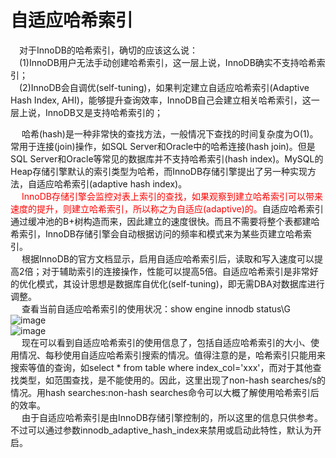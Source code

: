 


# 自适应哈希索引  
<!-- 
 InnoDB到底支不支持哈希索引，为啥不同的人说的不一样？ 
 https://mp.weixin.qq.com/s?__biz=MjM5ODYxMDA5OQ==&mid=2651962875&idx=1&sn=c6b3e7dc8a41609cfe070026bd27b71d&chksm=bd2d08278a5a813108b1f4116341ff31170574b9098e2708cbc212b008a1fac8dfd1ffeabc6b&scene=21#wechat_redirect
-->
&emsp;对于InnoDB的哈希索引，确切的应该这么说：  
&emsp;(1)InnoDB用户无法手动创建哈希索引，这一层上说，InnoDB确实不支持哈希索引；  
&emsp;(2)InnoDB会自调优(self-tuning)，如果判定建立自适应哈希索引(Adaptive Hash Index, AHI)，能够提升查询效率，InnoDB自己会建立相关哈希索引，这一层上说，InnoDB又是支持哈希索引的；  


&emsp; 哈希(hash)是一种非常快的查找方法，一般情况下查找的时间复杂度为O(1)。常用于连接(join)操作，如SQL Server和Oracle中的哈希连接(hash join)。但是SQL Server和Oracle等常见的数据库并不支持哈希索引(hash index)。MySQL的Heap存储引擎默认的索引类型为哈希，而InnoDB存储引擎提出了另一种实现方法，自适应哈希索引(adaptive hash index)。  
&emsp; <font color = "red">InnoDB存储引擎会监控对表上索引的查找，如果观察到建立哈希索引可以带来速度的提升，则建立哈希索引，所以称之为自适应(adaptive)的。</font>自适应哈希索引通过缓冲池的B+树构造而来，因此建立的速度很快。而且不需要将整个表都建哈希索引，InnoDB存储引擎会自动根据访问的频率和模式来为某些页建立哈希索引。  
&emsp; 根据InnoDB的官方文档显示，启用自适应哈希索引后，读取和写入速度可以提高2倍；对于辅助索引的连接操作，性能可以提高5倍。自适应哈希索引是非常好的优化模式，其设计思想是数据库自优化(self-tuning)，即无需DBA对数据库进行调整。  
&emsp; 查看当前自适应哈希索引的使用状况：show engine innodb status\G  
![image](https://gitee.com/wt1814/pic-host/raw/master/images/SQL/sql-88.png)  
![image](https://gitee.com/wt1814/pic-host/raw/master/images/SQL/sql-89.png)  
&emsp; 现在可以看到自适应哈希索引的使用信息了，包括自适应哈希索引的大小、使用情况、每秒使用自适应哈希索引搜索的情况。值得注意的是，哈希索引只能用来搜索等值的查询，如select * from table where index_col='xxx'，而对于其他查找类型，如范围查找，是不能使用的。因此，这里出现了non-hash searches/s的情况。用hash searches:non-hash searches命令可以大概了解使用哈希索引后的效率。  
&emsp; 由于自适应哈希索引是由InnoDB存储引擎控制的，所以这里的信息只供参考。不过可以通过参数innodb_adaptive_hash_index来禁用或启动此特性，默认为开启。  

<!-- 
&emsp; **<font color = "red">自适应哈希索引：</font>**  
&emsp; InnoDB引擎中默认使用的是B+树索引，它会实时监控表上索引的使用情况。如果认为建立哈希索引可以提高查询效率，则自动在内存中的“自适应哈希索引缓冲区”建立哈希索引(在InnoDB中默认开启自适应哈希索引)。  
&emsp; 通过观察搜索模式，MySQL会利用index key的前缀建立哈希索引，如果一个表几乎大部分都在缓冲池中，那么建立一个哈希索引能够加快等值查询。  
&emsp; 注意：在某些工作负载下，通过哈希索引查找带来的性能提升远大于额外的监控索引搜索情况和保持这个哈希表结构所带来的开销。  
&emsp; 但某些时候，在负载高的情况下，自适应哈希索引中添加的read/write锁也会带来竞争，比如高并发的join操作。like操作和%的通配符操作也不适用于自适应哈希索引，可能要关闭自适应哈希索引。  
-->